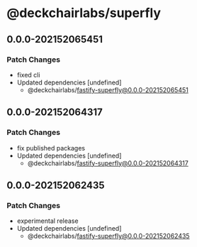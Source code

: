 # @deckchairlabs/superfly

## 0.0.0-202152065451

### Patch Changes

- fixed cli
- Updated dependencies [undefined]
  - @deckchairlabs/fastify-superfly@0.0.0-202152065451

## 0.0.0-202152064317

### Patch Changes

- fix published packages
- Updated dependencies [undefined]
  - @deckchairlabs/fastify-superfly@0.0.0-202152064317

## 0.0.0-202152062435

### Patch Changes

- experimental release
- Updated dependencies [undefined]
  - @deckchairlabs/fastify-superfly@0.0.0-202152062435
